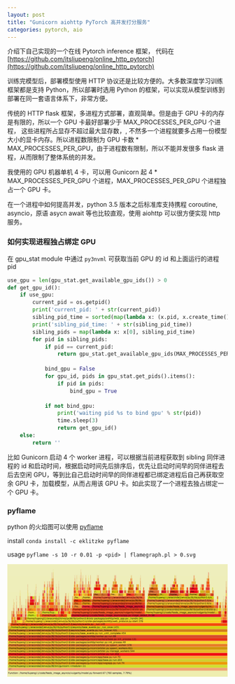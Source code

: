 ```yaml
---
layout: post
title: "Gunicorn aiohttp PyTorch 高并发打分服务"
categories: pytorch, aio
---
```


介绍下自己实现的一个在线 Pytorch inference 框架， 代码在 [https://github.com/itsliupeng/online_http_pytorch](https://github.com/itsliupeng/online_http_pytorch)

训练完模型后，部署模型使用 HTTP 协议还是比较方便的。大多数深度学习训练框架都是支持 Python，所以部署时选用 Python 的框架，可以实现从模型训练到部署在同一套语言体系下，非常方便。

传统的 HTTP flask 框架，多进程方式部署，直观简单。但是由于 GPU
卡的内存是有限的，所以一个 GPU 卡最好部署少于 MAX_PROCESSES_PER_GPU 个进程， 这些进程所占显存不超过最大显存数，, 不然多一个进程就要多占用一份模型大小的显卡内存。所以进程数限制为 GPU 卡数 * MAX_PROCESSES_PER_GPU，由于进程数有限制，所以不能并发很多 flask 进程，从而限制了整体系统的并发。

我使用的 GPU 机器单机 4 卡，可以用 Gunicorn 起 4 *  MAX_PROCESSES_PER_GPU 个进程，MAX_PROCESSES_PER_GPU 个进程独占一个 GPU 卡。

在一个进程中如何提高并发，python 3.5 版本之后标准库支持携程 coroutine, asyncio，原语 asycn await 等也比较直观，使用 aiohttp 可以很方便实现 http 服务。

### 如何实现进程独占绑定 GPU 
在 gpu_stat module 中通过 `py3nvml` 可获取当前 GPU 的 id 和上面运行的进程 pid

``` python
use_gpu = len(gpu_stat.get_available_gpu_ids()) > 0
def get_gpu_id():
    if use_gpu:
        current_pid = os.getpid()
        print('current_pid: ' + str(current_pid))
        sibling_pid_time = sorted(map(lambda x: (x.pid, x.create_time()), psutil.Process(current_pid).parent().children()), key=lambda x: x[1])
        print('sibling_pid_time: ' + str(sibling_pid_time))
        sibling_pids = map(lambda x: x[0], sibling_pid_time)
        for pid in sibling_pids:
            if pid == current_pid:
                return gpu_stat.get_available_gpu_ids(MAX_PROCESSES_PER_GPU)[-1]

            bind_gpu = False
            for gpu_id, pids in gpu_stat.get_pids().items():
                if pid in pids:
                    bind_gpu = True

            if not bind_gpu:
                print('waiting pid %s to bind gpu' % str(pid))
                time.sleep(3)
                return get_gpu_id()
    else:
        return ''
```

比如 Gunicorn 启动 4 个 worker 进程，可以根据当前进程获取到 sibling 同伴进程的 id 和启动时间，根据启动时间先后排序后，优先让启动时间早的同伴进程去后去空闲 GPU，等到比自己启动时间早的同伴进程都已绑定进程后自己再获取空余 GPU 卡，加载模型，从而占用该 GPU 卡。如此实现了一个进程去独占绑定一个 GPU 卡。

### pyflame

python 的火焰图可以使用 [pyflame](https://github.com/uber/pyflame)

install `conda install -c eklitzke pyflame`

usage `pyflame -s 10 -r 0.01 -p <pid> | flamegraph.pl > 0.svg`


![pyflame for feeds_image](/images/2018-01-20-gunicorn-aiohttp-pytorch/pyflame.jpg)

